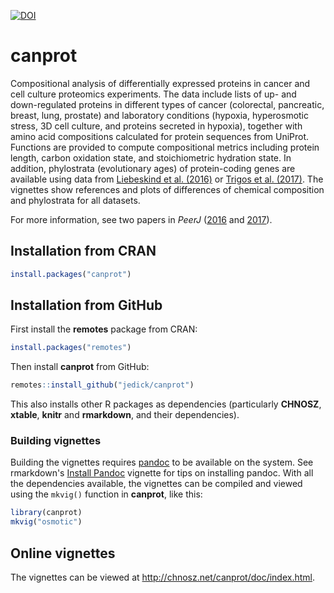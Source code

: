 [![DOI](https://zenodo.org/badge/64122601.svg)](https://zenodo.org/badge/latestdoi/64122601)

# canprot

Compositional analysis of differentially expressed proteins in cancer and cell
culture proteomics experiments. The data include lists of up- and
down-regulated proteins in different types of cancer (colorectal, pancreatic,
breast, lung, prostate) and laboratory conditions (hypoxia, hyperosmotic
stress, 3D cell culture, and proteins secreted in hypoxia), together with amino
acid compositions calculated for protein sequences from UniProt. Functions are
provided to compute compositional metrics including protein length, carbon
oxidation state, and stoichiometric hydration state. In addition, phylostrata
(evolutionary ages) of protein-coding genes are available using data from
[Liebeskind et al. (2016)](https://doi.org/10.1093/gbe/evw113) or [Trigos et
al. (2017)](https://doi.org/10.1073/pnas.1617743114). The vignettes show
references and plots of differences of chemical composition and phylostrata for
all datasets.

For more information, see two papers in *PeerJ* ([2016](http://doi.org/10.7717/peerj.2238)
and [2017](http://doi.org/10.7717/peerj.3421)).

## Installation from CRAN

```R
install.packages("canprot")
```

## Installation from GitHub

First install the **remotes** package from CRAN:

```R
install.packages("remotes")
```

Then install **canprot** from GitHub:

```R
remotes::install_github("jedick/canprot")
```

This also installs other R packages as dependencies (particularly **CHNOSZ**, **xtable**, **knitr** and **rmarkdown**, and their dependencies).

### Building vignettes

Building the vignettes requires [pandoc](http://pandoc.org/installing.html) to be available on the system.
See rmarkdown's [Install Pandoc](https://cran.r-project.org/web/packages/rmarkdown/vignettes/pandoc.html) vignette for tips on installing pandoc.
With all the dependencies available, the vignettes can be compiled and viewed using the `mkvig()` function in **canprot**, like this:
```R
library(canprot)
mkvig("osmotic")
```

## Online vignettes

The vignettes can be viewed at <http://chnosz.net/canprot/doc/index.html>.

